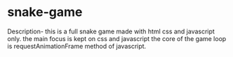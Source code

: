 # snake-game
Description-
this is a full snake game made with html css and javascript only.
the main focus is kept on css and javascript
the core of the game loop is requestAnimationFrame method of javascript.
